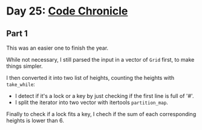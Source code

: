 # Day 25: [Code Chronicle](https://adventofcode.com/2024/day/25)

## Part 1

This was an easier one to finish the year.

While not necessary, I still parsed the input in a vector of `Grid` first, to make things simpler.

I then converted it into two list of heights, counting the heights with `take_while`:

- I detect if it's a lock or a key by just checking if the first line is full of '#'.
- I split the iterator into two vector with itertools `partition_map`.

Finally to check if a lock fits a key, I chech if the sum of each corresponding heights is lower than 6.